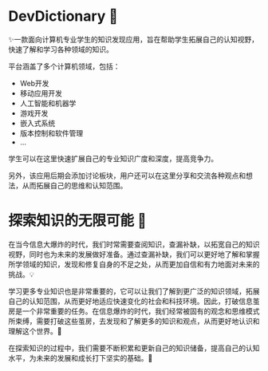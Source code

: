 # DevDictionary 👋

✨一款面向计算机专业学生的知识发现应用，旨在帮助学生拓展自己的认知视野，快速了解和学习各种领域的知识。

平台涵盖了多个计算机领域，包括：

- Web开发
- 移动应用开发
- 人工智能和机器学
- 游戏开发
- 嵌入式系统
- 版本控制和软件管理
- ...

学生可以在这里快速扩展自己的专业知识广度和深度，提高竞争力。

另外，该应用后期会添加讨论板块，用户还可以在这里分享和交流各种观点和想法，从而拓展自己的思维和认知范围。

<!--
**DevDictionary/DevDictionary** is a ✨ _special_ ✨ repository because its `README.md` (this file) appears on your GitHub profile.

Here are some ideas to get you started:

- 🔭 I’m currently working on ...
- 🌱 I’m currently learning ...
- 👯 I’m looking to collaborate on ...
- 🤔 I’m looking for help with ...
- 💬 Ask me about ...
- 📫 How to reach me: ...
- 😄 Pronouns: ...
- ⚡ Fun fact: ...
-->

# 探索知识的无限可能 🤔

在当今信息大爆炸的时代，我们时常需要查阅知识，查漏补缺，以拓宽自己的知识视野，同时也为未来的发展做好准备。通过查漏补缺，我们可以更好地了解和掌握所学领域的知识，发现和修复自身的不足之处，从而更加自信和有力地面对未来的挑战。💡

学习更多专业知识也是非常重要的，它可以让我们了解到更广泛的知识领域，拓展自己的认知范围，从而更好地适应快速变化的社会和科技环境。因此，打破信息茧房是一个非常重要的任务。在信息爆炸的时代，我们经常被固有的观念和思维模式所束缚，需要打破这些茧房，去发现和了解更多的知识和观点，从而更好地认识和理解这个世界。🧠

在探索知识的过程中，我们需要不断积累和更新自己的知识储备，提高自己的认知水平，为未来的发展和成长打下坚实的基础。💪
